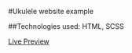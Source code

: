 #Ukulele website example

##Technologies used: HTML, SCSS

[Live Preview](https://serene-murdock-b88210.netlify.app)
